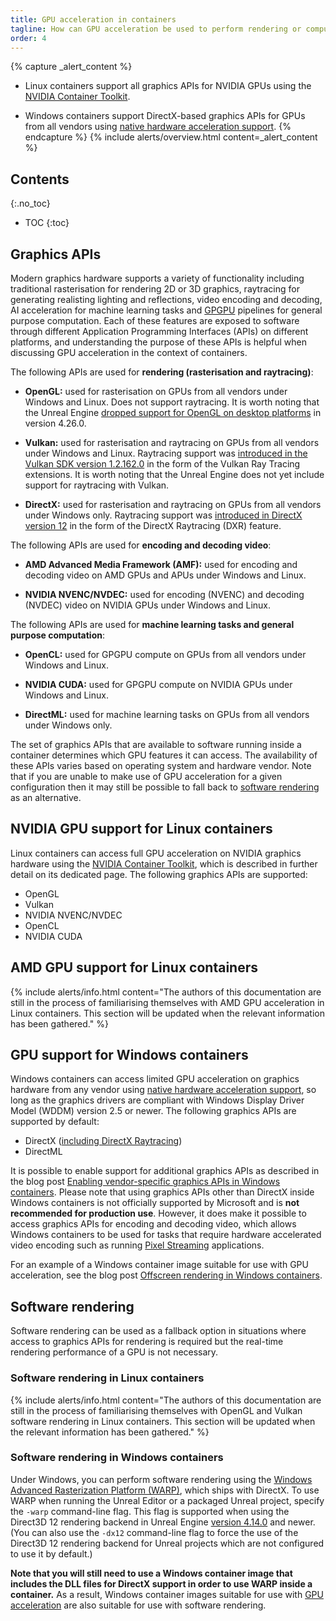 ```yaml
---
title: GPU acceleration in containers
tagline: How can GPU acceleration be used to perform rendering or computational tasks inside Linux and Windows containers?
order: 4
---
```


{% capture _alert_content %}
- Linux containers support all graphics APIs for NVIDIA GPUs using the [NVIDIA Container Toolkit](./nvidia-docker).

- Windows containers support DirectX-based graphics APIs for GPUs from all vendors using [native hardware acceleration support](./windows-containers#hardware-acceleration-support).
{% endcapture %}
{% include alerts/overview.html content=_alert_content %}


## Contents
{:.no_toc}

* TOC
{:toc}


## Graphics APIs

Modern graphics hardware supports a variety of functionality including traditional rasterisation for rendering 2D or 3D graphics, raytracing for generating realisting lighting and reflections, video encoding and decoding, AI acceleration for machine learning tasks and [GPGPU](https://en.wikipedia.org/wiki/General-purpose_computing_on_graphics_processing_units) pipelines for general purpose computation. Each of these features are exposed to software through different Application Programming Interfaces (APIs) on different platforms, and understanding the purpose of these APIs is helpful when discussing GPU acceleration in the context of containers.

The following APIs are used for **rendering (rasterisation and raytracing)**:

- **OpenGL:** used for rasterisation on GPUs from all vendors under Windows and Linux. Does not support raytracing. It is worth noting that the Unreal Engine [dropped support for OpenGL on desktop platforms](https://docs.unrealengine.com/4.26/en-US/WhatsNew/Builds/ReleaseNotes/4_26/#removed:opengldesktoprendering) in version 4.26.0.

- **Vulkan:** used for rasterisation and raytracing on GPUs from all vendors under Windows and Linux. Raytracing support was [introduced in the Vulkan SDK version 1.2.162.0](https://www.khronos.org/news/press/vulkan-sdk-tools-and-drivers-are-ray-tracing-ready) in the form of the Vulkan Ray Tracing extensions. It is worth noting that the Unreal Engine does not yet include support for raytracing with Vulkan.

- **DirectX:** used for rasterisation and raytracing on GPUs from all vendors under Windows only. Raytracing support was [introduced in DirectX version 12](https://devblogs.microsoft.com/directx/announcing-microsoft-directx-raytracing/) in the form of the DirectX Raytracing (DXR) feature.

The following APIs are used for **encoding and decoding video**:

- **AMD Advanced Media Framework (AMF):** used for encoding and decoding video on AMD GPUs and APUs under Windows and Linux.

- **NVIDIA NVENC/NVDEC:** used for encoding (NVENC) and decoding (NVDEC) video on NVIDIA GPUs under Windows and Linux.

The following APIs are used for **machine learning tasks and general purpose computation**:

- **OpenCL:** used for GPGPU compute on GPUs from all vendors under Windows and Linux.

- **NVIDIA CUDA:** used for GPGPU compute on NVIDIA GPUs under Windows and Linux.

- **DirectML:** used for machine learning tasks on GPUs from all vendors under Windows only.

The set of graphics APIs that are available to software running inside a container determines which GPU features it can access. The availability of these APIs varies based on operating system and hardware vendor. Note that if you are unable to make use of GPU acceleration for a given configuration then it may still be possible to fall back to [software rendering](#software-rendering) as an alternative.


## NVIDIA GPU support for Linux containers

Linux containers can access full GPU acceleration on NVIDIA graphics hardware using the [NVIDIA Container Toolkit](./nvidia-docker), which is described in further detail on its dedicated page. The following graphics APIs are supported:

- OpenGL
- Vulkan
- NVIDIA NVENC/NVDEC
- OpenCL
- NVIDIA CUDA


## AMD GPU support for Linux containers

{% include alerts/info.html content="The authors of this documentation are still in the process of familiarising themselves with AMD GPU acceleration in Linux containers. This section will be updated when the relevant information has been gathered." %}


## GPU support for Windows containers

Windows containers can access limited GPU acceleration on graphics hardware from any vendor using [native hardware acceleration support](./windows-containers#hardware-acceleration-support), so long as the graphics drivers are compliant with Windows Display Driver Model (WDDM) version 2.5 or newer. The following graphics APIs are supported by default:

- DirectX ([including DirectX Raytracing](../../blog/offscreen-rendering-in-windows-containers/))
- DirectML

It is possible to enable support for additional graphics APIs as described in the blog post [Enabling vendor-specific graphics APIs in Windows containers](../../blog/enabling-vendor-specific-graphics-apis-in-windows-containers/). Please note that using graphics APIs other than DirectX inside Windows containers is not officially supported by Microsoft and is **not recommended for production use**. However, it does make it possible to access graphics APIs for encoding and decoding video, which allows Windows containers to be used for tasks that require hardware accelerated video encoding such as running [Pixel Streaming](https://docs.unrealengine.com/4.27/en-US/SharingAndReleasing/PixelStreaming/) applications.

For an example of a Windows container image suitable for use with GPU acceleration, see the blog post [Offscreen rendering in Windows containers](../../blog/offscreen-rendering-in-windows-containers/).


## Software rendering

Software rendering can be used as a fallback option in situations where access to graphics APIs for rendering is required but the real-time rendering performance of a GPU is not necessary.

### Software rendering in Linux containers

{% include alerts/info.html content="The authors of this documentation are still in the process of familiarising themselves with OpenGL and Vulkan software rendering in Linux containers. This section will be updated when the relevant information has been gathered." %}

### Software rendering in Windows containers

Under Windows, you can perform software rendering using the [Windows Advanced Rasterization Platform (WARP)](https://docs.microsoft.com/en-us/windows/win32/direct3darticles/directx-warp), which ships with DirectX. To use WARP when running the Unreal Editor or a packaged Unreal project, specify the `-warp` command-line flag. This flag is supported when using the Direct3D 12 rendering backend in Unreal Engine [version 4.14.0](https://github.com/EpicGames/UnrealEngine/blob/4.14.0-release/Engine/Source/Runtime/D3D12RHI/Private/D3D12RHIPrivate.h#L117-L122) and newer. (You can also use the `-dx12` command-line flag to force the use of the Direct3D 12 rendering backend for Unreal projects which are not configured to use it by default.)

**Note that you will still need to use a Windows container image that includes the DLL files for DirectX support in order to use WARP inside a container.** As a result, Windows container images suitable for use with [GPU acceleration](#gpu-support-for-windows-containers) are also suitable for use with software rendering.
